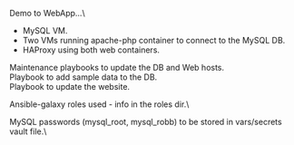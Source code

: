 Demo to WebApp...\

* MySQL VM.
* Two VMs running apache-php container to connect to the MySQL DB.
* HAProxy using both web containers.

Maintenance playbooks to update the DB and Web hosts.\
Playbook to add sample data to the DB.\
Playbook to update the website.

Ansible-galaxy roles used - info in the roles dir.\

MySQL passwords (mysql_root, mysql_robb)  to be stored in vars/secrets vault file.\


